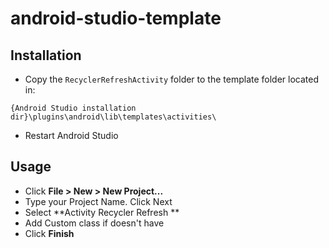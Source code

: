 # android-studio-template

Installation
-
 - Copy the `RecyclerRefreshActivity` folder to the template folder located in:

`{Android Studio installation dir}\plugins\android\lib\templates\activities\`

 - Restart Android Studio

Usage
-
 - Click **File > New > New Project...** 
 - Type your Project Name. Click Next
 - Select **Activity Recycler Refresh **
 - Add Custom class if doesn't have
 - Click **Finish**
